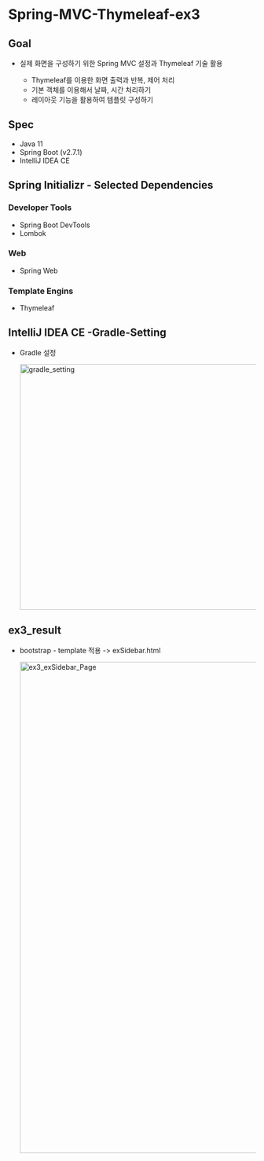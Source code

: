 # Spring-MVC-Thymeleaf-ex3


## Goal
- 실제 화면을 구성하기 위한 Spring MVC 설정과 Thymeleaf 기술 활용

  - Thymeleaf를 이용한 화면 출력과 반복, 제어 처리
  - 기본 객체를 이용해서 날짜, 시간 처리하기
  - 레이아웃 기능을 활용하여 템플릿 구성하기


## Spec
- Java 11
- Spring Boot (v2.7.1)
- IntelliJ IDEA CE


## Spring Initializr - Selected Dependencies

### Developer Tools
- Spring Boot DevTools
- Lombok

### Web
- Spring Web

### Template Engins
- Thymeleaf


## IntelliJ IDEA CE -Gradle-Setting
- Gradle 설정

   <img width="500" alt="gradle_setting" src="https://user-images.githubusercontent.com/83820185/179154111-1297c9c0-9714-42d1-ab0e-f897310d9494.png">
   
 
## ex3_result
- bootstrap - template 적용 -> exSidebar.html

  <img width="1000" alt="ex3_exSidebar_Page" src="https://user-images.githubusercontent.com/83820185/179456996-f7622e39-44b3-49e1-aec1-257c8f714cb5.png">

